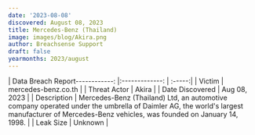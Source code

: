 ```yaml
---
date: '2023-08-08'
discovered: August 08, 2023
title: Mercedes-Benz (Thailand)
image: images/blog/Akira.png
author: Breachsense Support
draft: false
yearmonths: 2023/august
---
```


| Data Breach Report------------:     |:-------------:    | :-----:|
| Victim      | mercedes-benz.co.th      | 
| Threat Actor      | Akira      | 
| Date Discovered      | Aug 08, 2023      | 
| Description      | Mercedes-Benz (Thailand) Ltd, an automotive company operated under the umbrella of Daimler AG, the world's largest manufacturer of Mercedes-Benz vehicles, was founded on January 14, 1998.      | 
| Leak Size      | Unknown      | 

